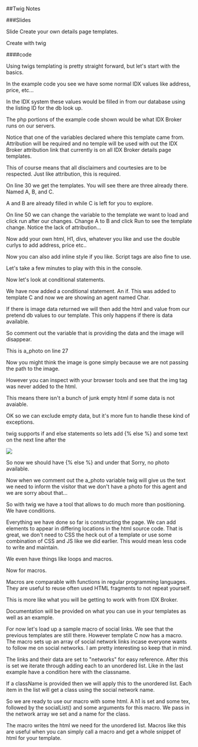 ##Twig Notes

###Slides

Slide
Create your own details page templates.

Create with twig


####code

Using twigs templating is pretty straight forward, but let's start with the basics.

In the example code you see we have some normal IDX values like address, price, etc...

In the IDX system these values would be filled in from our database using the listing ID for the db look up.

The php portions of the example code shown would be what IDX Broker runs on our servers.

Notice that one of the variables declared where this template came from. Attribution will be required and no temple will be used with out the IDX Broker attribution link that currently is on all IDX Broker details page templates.

This of course means that all disclaimers and courtesies are to be respected. Just like attribution, this is required.

On line 30 we get the templates. You will see there
are three already there. Named A, B, and C.

A and B are already filled in while C is left for you to explore.

On line 50 we can change the variable to the
template we want to load and click run after our changes. Change A to B and click Run to see the template change. Notice the lack of attribution...

Now add your own html, H1, divs, whatever you like and use the double curlys to add address, price etc..

Now you can also add inline style if you like.
Script tags are also fine to use.

Let's take a few minutes to play with this in the
console.

Now let's look at conditional statements.

We have now added a conditional statement. An if. This was added to template C and now we are showing an agent named Char.

If there is image data returned we will then add the html and value from our pretend db values to our template. This only happens if there is data available.

So comment out the variable that is providing the data and the image will disappear.

This is a_photo on line 27

Now you might think the image is gone simply because we are not passing the path to the image.

However you can inspect with your browser tools and see that the img tag was never added to the html.

This means there isn't a bunch of junk empty html if some data is not avaiable.

OK so we can exclude empty data, but it's more fun to handle these kind of exceptions.

twig supports if and else statements so lets add {% else %} and some text on the next line after
the <p><img src="{{photo}}"></p>

So now we should have {% else %} and under that Sorry, no photo available.

Now when we comment out the a_photo variable twig will give us the text we need to inform the
visitor that we don't have a photo for this agent and we are sorry about that...

So with twig we have a tool that allows to do much more than positioning. We have conditions.

Everything we have done so far is constructing the page. We can add elements to appear in differing
locations in the html source code. That is great, we don't need to CSS the heck out of a template
or use some combination of CSS and JS like we did earlier. This would mean less code to write and
maintain.

We even have things like loops and macros.

Now for macros.

Macros are comparable with functions in regular programming languages.
They are useful to reuse often used HTML fragments to not repeat yourself.

This is more like what you will be getting to work with from IDX Broker.

Documentation will be provided on what you can use in your templates as well as an example.

For now let's load up a sample macro of social links. We see that the previous templates
are still there. However template C now has a macro. The macro sets up an array of social network links
incase everyone wants to follow me on social networks. I am pretty interesting so keep that in mind.

The links and their data are set to "networks" for easy reference. After this is set we iterate through
adding each to an unordered list. Like in the last example have a condition here with the classname.

If a className is provided then we will apply this to the unordered list. Each item in the list
will get a class using the social network name.

So we are ready to use our macro with some html. A h1 is set and some tex, followed by the socialList()
and some arguments for this macro. We pass in the network array we set and a name for the class.

The macro writes the html we need for the unordered list. Macros like this are useful when you
can simply call a macro and get a whole snippet of html for your template.
